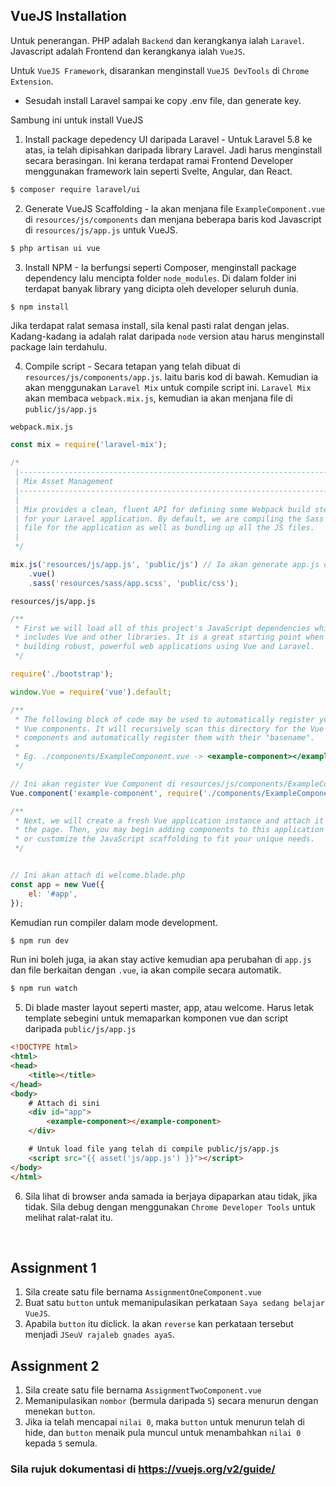 ## VueJS Installation

Untuk penerangan. PHP adalah `Backend` dan kerangkanya ialah `Laravel`. Javascript adalah Frontend dan kerangkanya ialah `VueJS`.

Untuk `VueJS Framework`, disarankan menginstall `VueJS DevTools` di `Chrome Extension`.

* Sesudah install Laravel sampai ke copy .env file, dan generate key.

Sambung ini untuk install VueJS

1. Install package depedency UI daripada Laravel - Untuk Laravel 5.8 ke atas, ia telah dipisahkan daripada library Laravel. Jadi harus menginstall secara berasingan. Ini kerana terdapat ramai Frontend Developer menggunakan framework lain seperti Svelte, Angular, dan React.
```sh
$ composer require laravel/ui
```

2. Generate VueJS Scaffolding - Ia akan menjana file `ExampleComponent.vue` di `resources/js/components` dan menjana beberapa baris kod Javascript di `resources/js/app.js` untuk VueJS.
```sh
$ php artisan ui vue
```

3. Install NPM - Ia berfungsi seperti Composer, menginstall package dependency lalu mencipta folder `node_modules`. Di dalam folder ini terdapat banyak library yang dicipta oleh developer seluruh dunia.
```sh
$ npm install
```
Jika terdapat ralat semasa install, sila kenal pasti ralat dengan jelas. Kadang-kadang ia adalah ralat daripada `node` version atau harus menginstall package lain terdahulu.

4. Compile script - Secara tetapan yang telah dibuat di `resources/js/components/app.js`. Iaitu baris kod di bawah. Kemudian ia akan menggunakan `Laravel Mix` untuk compile script ini.
`Laravel Mix` akan membaca `webpack.mix.js`, kemudian ia akan menjana file di `public/js/app.js`

`webpack.mix.js`
```js
const mix = require('laravel-mix');

/*
 |--------------------------------------------------------------------------
 | Mix Asset Management
 |--------------------------------------------------------------------------
 |
 | Mix provides a clean, fluent API for defining some Webpack build steps
 | for your Laravel application. By default, we are compiling the Sass
 | file for the application as well as bundling up all the JS files.
 |
 */

mix.js('resources/js/app.js', 'public/js') // Ia akan generate app.js di folder ini
    .vue()
    .sass('resources/sass/app.scss', 'public/css');
```

`resources/js/app.js`
```js
/**
 * First we will load all of this project's JavaScript dependencies which
 * includes Vue and other libraries. It is a great starting point when
 * building robust, powerful web applications using Vue and Laravel.
 */

require('./bootstrap');

window.Vue = require('vue').default; 

/**
 * The following block of code may be used to automatically register your
 * Vue components. It will recursively scan this directory for the Vue
 * components and automatically register them with their "basename".
 *
 * Eg. ./components/ExampleComponent.vue -> <example-component></example-component>
 */

// Ini akan register Vue Component di resources/js/components/ExampleComponent
Vue.component('example-component', require('./components/ExampleComponent.vue').default);

/**
 * Next, we will create a fresh Vue application instance and attach it to
 * the page. Then, you may begin adding components to this application
 * or customize the JavaScript scaffolding to fit your unique needs.
 */


// Ini akan attach di welcome.blade.php
const app = new Vue({
    el: '#app',
});
```

Kemudian run compiler dalam mode development.
```sh
$ npm run dev
```
Run ini boleh juga, ia akan stay active kemudian apa perubahan di `app.js` dan file berkaitan dengan `.vue`, ia akan compile secara automatik.
```sh
$ npm run watch
```
5.	Di blade master layout seperti master, app, atau welcome. Harus letak template sebegini untuk memaparkan komponen vue dan script daripada `public/js/app.js`
```html
<!DOCTYPE html>
<html>
<head>
	<title></title>
</head>
<body>
	# Attach di sini
	<div id="app">
		<example-component></example-component>
	</div>

	# Untuk load file yang telah di compile public/js/app.js
	<script src="{{ asset('js/app.js') }}"></script>
</body>
</html>
```

6. Sila lihat di browser anda samada ia berjaya dipaparkan atau tidak, jika tidak. Sila debug dengan menggunakan `Chrome Developer Tools` untuk melihat ralat-ralat itu.

&nbsp;
&nbsp;
&nbsp;

## Assignment 1
1.	Sila create satu file bernama `AssignmentOneComponent.vue`
2.	Buat satu `button` untuk memanipulasikan perkataan `Saya sedang belajar VueJS`.
3. Apabila `button` itu diclick. Ia akan `reverse` kan perkataan tersebut menjadi `JSeuV rajaleb gnades ayaS`.

## Assignment 2
1. Sila create satu file bernama `AssignmentTwoComponent.vue`
2. Memanipulasikan `nombor` (bermula daripada `5`) secara menurun dengan menekan `button`.
3. Jika ia telah mencapai `nilai 0`, maka `button` untuk menurun telah di hide, dan `button` menaik pula muncul untuk menambahkan `nilai 0` kepada `5` semula.

### Sila rujuk dokumentasi di <a href="https://vuejs.org/v2/guide/">https://vuejs.org/v2/guide/</a>
